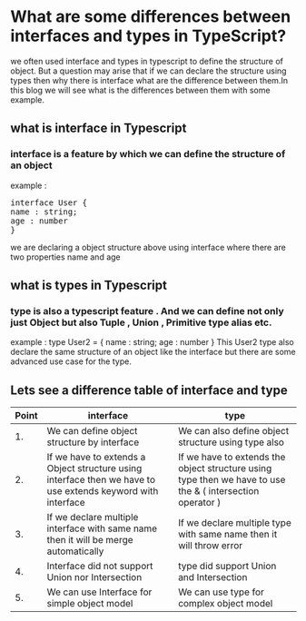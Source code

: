 # What are some differences between interfaces and types in TypeScript?

we often used interface and types in typescript to define the structure of object. But a question may arise that if we can declare the structure using types then why there is interface what are the difference between them.In this blog we will see what is the differences between them with some example.

## what is interface in Typescript
### interface is a feature by which we can define the structure of an object
example : 
<pre>interface User {
name : string;
age : number
}</pre>
we are declaring a object structure above using interface where there are two properties name and age

## what is types in Typescript
### type is also a typescript feature . And we can define not only just Object but also Tuple , Union , Primitive type alias etc.
example : 
type User2 = {
name : string;
age : number
}
This User2 type also declare the same structure of an object like the interface but there are some advanced use case for the type.

## Lets see a difference table of interface and type
| Point | interface | type |
|-------|-----------|------|
| 1.    |We can define object structure by interface | We can also define object structure using type also |
| 2.    |If we have to extends a Object structure using interface then we have to use extends keyword with interface | If we have to extends the object structure using type then we have to use the & ( intersection operator ) |
|3.|If we declare multiple interface with same name then it will be merge automatically|If we declare multiple type with same name then it will throw error |
|4.|Interface did not support Union nor Intersection|type did support Union and Intersection |
|5.|We can use Interface for simple object model| We can use type for complex object model |
